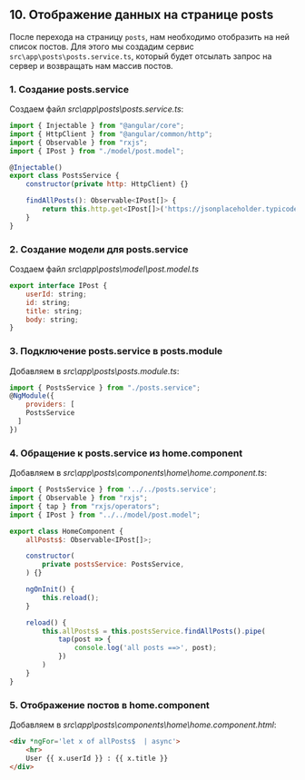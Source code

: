 ## 10. Отображение данных на странице posts

После перехода на страницу `posts`, нам необходимо отобразить на ней список постов. Для этого мы создадим сервис `src\app\posts\posts.service.ts`, который будет отсылать запрос на сервер и возвращать нам массив постов.

### 1. Создание posts.service

Создаем файл _src\app\posts\posts.service.ts_:
```js
import { Injectable } from "@angular/core";
import { HttpClient } from "@angular/common/http";
import { Observable } from "rxjs";
import { IPost } from "./model/post.model";

@Injectable()
export class PostsService {
	constructor(private http: HttpClient) {}

	findAllPosts(): Observable<IPost[]> {
		return this.http.get<IPost[]>('https://jsonplaceholder.typicode.com/posts/')
	}
}
```

### 2. Создание модели для posts.service

Создаем файл _src\app\posts\model\post.model.ts_
```js
export interface IPost {
	userId: string;
	id: string;
	title: string;
	body: string;
}
```

### 3. Подключение posts.service в posts.module

Добавляем в _src\app\posts\posts.module.ts_:

```js
import { PostsService } from "./posts.service";
@NgModule({
	providers: [
    PostsService
  ]
})
```

### 4. Обращение к posts.service из home.component

Добавляем в _src\app\posts\components\home\home.component.ts_:
```js
import { PostsService } from '../../posts.service';
import { Observable } from "rxjs";
import { tap } from "rxjs/operators";
import { IPost } from "../../model/post.model";

export class HomeComponent {
	allPosts$: Observable<IPost[]>;

	constructor(
		private postsService: PostsService,
	) {}

	ngOnInit() {
		this.reload();
	}

	reload() {		
		this.allPosts$ = this.postsService.findAllPosts().pipe(
			tap(post => {
				console.log('all posts ==>', post);
			})
		)
	}
}
```

### 5. Отображение постов в home.component

Добавляем в _src\app\posts\components\home\home.component.html_:
```html
<div *ngFor='let x of allPosts$  | async'>
	<hr>
	User {{ x.userId }} : {{ x.title }}
</div>
```
